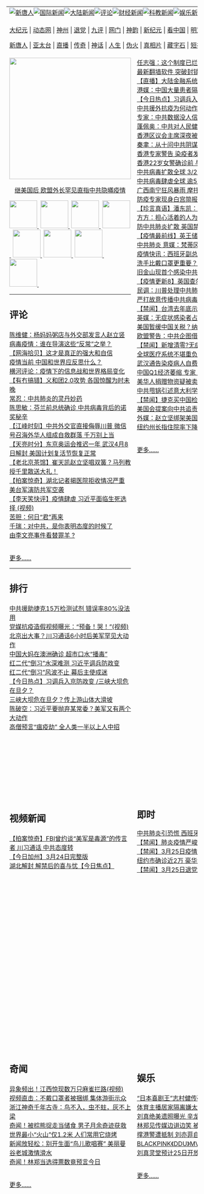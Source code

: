 <a name="1" id="1" target="_blank">&nbsp;</a> <span id="1">&nbsp;</span><table border="0"><tr><td colspan="3" VALIGN=TOP><a href="https://github.com/ukeat2546/ntdtv/blob/master/gb/prog204_1.md#1"><img src="https://raw.githubusercontent.com/ukeat2546/www/master/t/ntdtv/1.jpg" title="新唐人"></a><a href="https://github.com/ukeat2546/ntdtv/blob/master/gb/prog202_1.md#1"><img src="https://raw.githubusercontent.com/ukeat2546/www/master/t/ntdtv/2.jpg" title="国际新闻"></a><a href="https://github.com/ukeat2546/ntdtv/blob/master/gb/prog204_1.md#1"><img src="https://raw.githubusercontent.com/ukeat2546/www/master/t/ntdtv/3.jpg" title="大陆新闻"></a><a href="https://github.com/ukeat2546/ntdtv/blob/master/gb/prog207_1.md#1"><img src="https://raw.githubusercontent.com/ukeat2546/www/master/t/ntdtv/4.jpg" title="评论"></a><a href="https://github.com/ukeat2546/ntdtv/blob/master/gb/prog208_1.md#1"><img src="https://raw.githubusercontent.com/ukeat2546/www/master/t/ntdtv/5.jpg" title="财经新闻"></a><a href="https://github.com/ukeat2546/ntdtv/blob/master/gb/prog209_1.md#1"><img src="https://raw.githubusercontent.com/ukeat2546/www/master/t/ntdtv/6.jpg" title="科教新闻"></a><a href="https://github.com/ukeat2546/ntdtv/blob/master/gb/prog210_1.md#1"><img src="https://raw.githubusercontent.com/ukeat2546/www/master/t/ntdtv/7.jpg" title="娱乐新闻"></a><a href="https://github.com/ukeat2546/ntdtv/blob/master/gb/prog211_1.md#1"><img src="https://raw.githubusercontent.com/ukeat2546/www/master/t/ntdtv/8.jpg" title="体育新闻"></a><a href="https://github.com/ukeat2546/ntdtv/blob/master/gb/headline-news_1.md#1"><img src="https://raw.githubusercontent.com/ukeat2546/www/master/t/ntdtv/9.jpg" title="头条要闻"></a><a href="https://github.com/ukeat2546/ntdtv/blob/master/gb/editor-pickup_1.md#1"><img src="https://raw.githubusercontent.com/ukeat2546/www/master/t/ntdtv/10.jpg" title="编辑推荐"></a><a href="https://github.com/ukeat2546/ntdtv/blob/master/gb/culture-world_1.md#1"><img src="https://raw.githubusercontent.com/ukeat2546/www/master/t/ntdtv/11.jpg" title="博览天下"></a></td></tr><tr><td colspan="3" VALIGN=TOP><p><a href="/7" rel="nofollow">大纪元</a> | <a href="/513" rel="nofollow">动态网</a> | <a href="https://git.io/fjHpv" rel="nofollow">神州</a> | <a href="/8" rel="nofollow">退党</a> | <a href="https://git.io/fjHpU" rel="nofollow">九评</a> | <a href="https://git.io/fjHpT" rel="nofollow">网门</a> | <a href="/4" rel="nofollow">神韵</a> | <a href="https://git.io/fjHpI" rel="nofollow">新纪元</a> | <a href="/11" rel="nofollow">看中国</a> | <a href="/3" rel="nofollow">明慧网</a> | <a href="https://git.io/fjHpq" rel="nofollow">明慧十方</a> | <a href="https://git.io/fj9lQ" rel="nofollow">明慧焦点</a> | <a href="/9" rel="nofollow">希望之声</a> | <a href="https://git.io/fjHpY" rel="nofollow">漫谈党文化</a ></p><p><a href="/5" rel="nofollow">新唐人</a> | <a href="https://git.io/JervF" rel="nofollow">亚太台</a> | <a href="https://git.io/fjHpG" rel="nofollow">直播</a> | <a href="https://git.io/fj9lp" rel="nofollow">传奇</a> | <a href="https://git.io/fj9lX" rel="nofollow">神话</a> | <a href="https://git.io/fjHpZ" rel="nofollow">人生</a> | <a href="https://git.io/fjFNJ" rel="nofollow">伪火</a > | <a href="https://git.io/fjHpc" rel="nofollow">真相片</a> | <a href="https://git.io/fj9lK" rel="nofollow">藏字石</a> | <a href="https://git.io/fj9l5" rel="nofollow">短视频</a> | <a href="https://git.io/fjHpW" rel="nofollow">告诉未来</a > | <a href="https://git.io/fjHpl" rel="nofollow">终级目的</a> | <a href="https://git.io/fj9lM" rel="nofollow">中共活摘</a > | <a href="https://git.io/fjHp4" rel="nofollow">风雨天地行</a></p></td></tr>
<tr><td VALIGN=TOP width="355" height="1000"><a href="https://github.com/aknrvm2933/ntdtv/blob/master/gb/2020/03/25/a102808209.md#1"><img width="320" src="http://i.ntdtv.com/assets/uploads/2020/03/GettyImages-1199162861-360x202.jpg"><p align="center">继美国后  欧盟外长罕见直指中共隐暪疫情</p></a>
<a href="https://github.com/ukeat2546/ntdtv/blob/master/2020/03/25/a102808209.md#1" title="继美国后  欧盟外长罕见直指中共隐暪疫情""><img width="73" src="https://i.ntdtv.com/assets/uploads/2020/03/GettyImages-1199162861-360x202.jpg">&nbsp;</a>
<a href="https://github.com/ukeat2546/ntdtv/blob/master/2020/03/25/a102808504.md#1" title="川普：坚持社交疏离 4口之家得3千4百""><img width="73" src="https://i.ntdtv.com/assets/uploads/2020/03/GettyImages-1207984848-360x202.jpg">&nbsp;</a>
<a href="https://github.com/ukeat2546/ntdtv/blob/master/2020/03/25/a102808463.md#1" title="瘟疫下如何自救 新世纪影视出新片《危难时刻》""><img width="73" src="https://i.ntdtv.com/assets/uploads/2020/03/maxresdefault-2-10-360x202.jpg">&nbsp;</a>
<a href="https://github.com/ukeat2546/ntdtv/blob/master/2020/03/25/a102808468.md#1" title="【禁闻】中共违反世卫规定 各国索赔有法可依""><img width="73" src="https://i.ntdtv.com/assets/uploads/2020/03/2020-03-26_063726-360x202.jpg">&nbsp;</a>
<a href="https://github.com/ukeat2546/ntdtv/blob/master/2020/03/25/a102808433.md#1" title="武汉六成感染者未被发现 解封或存隐忧""><img width="73" src="https://i.ntdtv.com/assets/uploads/2020/03/GettyImages-1208075481-360x202.jpg">&nbsp;</a>
<a href="https://github.com/ukeat2546/ntdtv/blob/master/2020/03/25/a102808414.md#1" title="中共掩盖致瘟疫大流行 美民间 官方齐力追责""><img width="73" src="https://i.ntdtv.com/assets/uploads/2020/03/GettyImages-1208221615-360x202.jpg">&nbsp;</a>
<a href="https://github.com/ukeat2546/ntdtv/blob/master/2020/03/25/a102808106.md#1" title="【重播】3.25美国政府每日疫情发布会（中文同声翻译）""><img width="73" src="https://i.ntdtv.com/assets/uploads/2020/03/maxresdefault-1-22-360x202.jpg">&nbsp;</a>
<a href="https://github.com/ukeat2546/ntdtv/blob/master/2020/03/25/a102808281.md#1" title="首位染疫国家元首 和中共走得近""><img width="73" src="https://i.ntdtv.com/assets/uploads/2020/03/01-12-360x202.jpg">&nbsp;</a>
<br><hr><h2><p><strong>评论</strong></p></h2>
<a href="https://github.com/aknrvm2933/ntdtv/blob/master/2020/03/25/a102808301.md#1">陈维健：杨妈妈粥店与外交部发言人赵立竖</a><br>
<a href="https://github.com/aknrvm2933/ntdtv/blob/master/2020/03/25/a102808296.md#1">病毒疫情：谁在导演这些“反常”之举？</a><br>
<a href="https://github.com/aknrvm2933/ntdtv/blob/master/2020/03/25/a102808089.md#1">【网海拾贝】这才是真正的强大和自信</a><br>
<a href="https://github.com/aknrvm2933/ntdtv/blob/master/2020/03/25/a102807998.md#1">疫情当前 中国和世界应反思什么？</a><br>
<a href="https://github.com/aknrvm2933/ntdtv/blob/master/2020/03/25/a102807987.md#1">横河评论：疫情下的信息战和世界格局变化</a><br>
<a href="https://github.com/aknrvm2933/ntdtv/blob/master/2020/03/25/a102807970.md#1">【有冇搞错】义和团2.0攻势 各国惊醒为时未晚</a><br>
<a href="https://github.com/aknrvm2933/ntdtv/blob/master/2020/03/25/a102807965.md#1">常忍：中共肺炎的灵丹妙药</a><br>
<a href="https://github.com/aknrvm2933/ntdtv/blob/master/2020/03/25/a102807946.md#1">陈思敏：芬兰前总统确诊 中共病毒背后的诺奖秘辛</a><br>
<a href="https://github.com/aknrvm2933/ntdtv/blob/master/2020/03/25/a102807900.md#1">【江峰时刻】中共外交官直接侮辱川普 微信号召海外华人组成自救群落 千万别上当</a><br>
<a href="https://github.com/aknrvm2933/ntdtv/blob/master/2020/03/25/a102807889.md#1">【天亮时分】东京奥运会推迟一年 武汉4月8日解封 美国计划复活节恢复正常</a><br>
<a href="https://github.com/aknrvm2933/ntdtv/blob/master/2020/03/25/a102807885.md#1">【老北京茶馆】崔天凯赵立坚唱双簧？马列教授千里散送大礼！</a><br>
<a href="https://github.com/aknrvm2933/ntdtv/blob/master/2020/03/25/a102807872.md#1">【拍案惊奇】湖北记者揭医院拒收情况严重 美台军演防共军空袭</a><br>
<a href="https://github.com/aknrvm2933/ntdtv/blob/master/2020/03/24/a102807464.md#1">【李天笑快评】疫情肆虐 习近平面临生死选择 (视频)</a><br>
<a href="https://github.com/aknrvm2933/ntdtv/blob/master/2020/03/24/a102807428.md#1">苦胆：何日“君”再来</a><br>
<a href="https://github.com/aknrvm2933/ntdtv/blob/master/2020/03/24/a102807422.md#1">千瑞：对中共，是你表明态度的时候了</a><br>
<a href="https://github.com/aknrvm2933/ntdtv/blob/master/2020/03/24/a102807419.md#1">由李文亮事件看替罪羊 ?</a><br>
<br><p><a href="https://github.com/aknrvm2933/ntdtv/blob/master/gb/nscrw413.md#1">更多......</a></p><hr><h2><p><strong>排行</strong></p></h2>
<a href="https://github.com/aknrvm2933/ntdtv/blob/master/2020/03/24/a102807486.md#1">中共援助捷克15万检测试剂 错误率80%没法用</a><br>
<a href="https://github.com/aknrvm2933/ntdtv/blob/master/2020/03/24/a102806996.md#1">党媒抗疫造假视频曝光：“预备！哭！”(视频)</a><br>
<a href="https://github.com/aknrvm2933/ntdtv/blob/master/2020/03/24/a102806903.md#1">北京出大事？川习通话6小时后美军罕见大动作</a><br>
<a href="https://github.com/aknrvm2933/ntdtv/blob/master/2020/03/24/a102806900.md#1">中国大妈在澳洲确诊 超市口水“播毒”</a><br>
<a href="https://github.com/aknrvm2933/ntdtv/blob/master/2020/03/25/a102807907.md#1">红二代“倒习”水深难测 习近平调兵防政变</a><br>
<a href="https://github.com/aknrvm2933/ntdtv/blob/master/2020/03/24/a102806878.md#1">红二代“倒习”风波不止 幕后主使成迷</a><br>
<a href="https://github.com/aknrvm2933/ntdtv/blob/master/2020/03/25/a102808010.md#1">【今日热点】习调兵入京防政变 /三峡大坝危在旦夕？</a><br>
<a href="https://github.com/aknrvm2933/ntdtv/blob/master/2020/03/25/a102807988.md#1">三峡大坝危在旦夕？传上游山体大滑坡</a><br>
<a href="https://github.com/aknrvm2933/ntdtv/blob/master/2020/03/24/a102806857.md#1">陈破空：习近平要抛弃某常委？美军又有两个大动作</a><br>
<a href="https://github.com/aknrvm2933/ntdtv/blob/master/2020/03/25/a102807769.md#1">高僧预言“瘟疫劫” 全人类一半以上人中招</a><br>
</td><td VALIGN=TOP width="352" nowrap>
<a href="https://github.com/aknrvm2933/ntdtv/blob/master/2020/03/26/a102808592.md#1">任志强：这个制度已烂透 必须推倒这堵墙(视频)</a><br>
<a href="https://github.com/aknrvm2933/ntdtv/blob/master/2020/03/26/a102808561.md#1">最新翻墙软件 突破封锁访问大纪元新唐人</a><br>
<a href="https://github.com/aknrvm2933/ntdtv/blob/master/2020/03/25/a102808110.md#1">【直播】大陆金融系统至少千人染中共病毒 英查尔斯王子染疫</a><br>
<a href="https://github.com/aknrvm2933/ntdtv/blob/master/2020/03/25/a102808055.md#1">港媒：中国大量患者隔离“自然死”埋山林</a><br>
<a href="https://github.com/aknrvm2933/ntdtv/blob/master/2020/03/25/a102808010.md#1">【今日热点】习调兵入京防政变 /三峡大坝危在旦夕？</a><br>
<a href="https://github.com/aknrvm2933/ntdtv/blob/master/2020/03/25/a102808017.md#1">中共援外抗疫为何动作频频？专家揭内幕</a><br>
<a href="https://github.com/aknrvm2933/ntdtv/blob/master/2020/03/26/a102808755.md#1">专家：中共数据没人信 复工会引爆第二波疫情</a><br>
<a href="https://github.com/aknrvm2933/ntdtv/blob/master/2020/03/26/a102808718.md#1">蓬佩奥：中共对人民健康和生活构成严重威胁</a><br>
<a href="https://github.com/aknrvm2933/ntdtv/blob/master/2020/03/26/a102808714.md#1">香港区议会主席深夜被捕 许智峯：公报私仇</a><br>
<a href="https://github.com/aknrvm2933/ntdtv/blob/master/2020/03/26/a102808624.md#1">秦聿：从十问中共阴谋论到天安门自焚十大疑点</a><br>
<a href="https://github.com/aknrvm2933/ntdtv/blob/master/2020/03/26/a102808659.md#1">香港专家警告 染疫者发病首周唾液最毒</a><br>
<a href="https://github.com/aknrvm2933/ntdtv/blob/master/2020/03/26/a102808667.md#1">香港22岁女警确诊前 与30名同事靶场练枪</a><br>
<a href="https://github.com/aknrvm2933/ntdtv/blob/master/2020/03/26/a102808657.md#1">中共病毒扩散全球 3/26最新情报</a><br>
<a href="https://github.com/aknrvm2933/ntdtv/blob/master/2020/03/26/a102808646.md#1">中共病毒肆虐全球 逾50万人连署促世卫秘书长下台</a><br>
<a href="https://github.com/aknrvm2933/ntdtv/blob/master/2020/03/26/a102808628.md#1">广西南宁狂风暴雨 摩托水中飘 (视频)</a><br>
<a href="https://github.com/aknrvm2933/ntdtv/blob/master/2020/03/26/a102808642.md#1">防疫专家现身白宫简报会 击碎中共官媒与川普不合谣言【旧金山焦点】</a><br>
<a href="https://github.com/aknrvm2933/ntdtv/blob/master/2020/03/26/a102808619.md#1">【珍言真语】潘东凯：林郑让中共病毒散布全球</a><br>
<a href="https://github.com/aknrvm2933/ntdtv/blob/master/2020/03/26/a102808620.md#1">方方：担心活着的人为利益 令死者白死</a><br>
<a href="https://github.com/aknrvm2933/ntdtv/blob/master/2020/03/26/a102808617.md#1">防中共肺炎扩散 英国禁足3周 国会暂停开议4周</a><br>
<a href="https://github.com/aknrvm2933/ntdtv/blob/master/2020/03/26/a102808598.md#1">【疫情最前线】英王储确诊 意大利感染或低估九成</a><br>
<a href="https://github.com/aknrvm2933/ntdtv/blob/master/2020/03/26/a102808604.md#1">中共肺炎 意媒：梵蒂冈一神父确诊</a><br>
<a href="https://github.com/aknrvm2933/ntdtv/blob/master/2020/03/26/a102808573.md#1">疫情快讯：西班牙副总理确诊 英国37岁大使去世</a><br>
<a href="https://github.com/aknrvm2933/ntdtv/blob/master/2020/03/26/a102808583.md#1">洗手比戴口罩更重要？别错过6个洗手时间点</a><br>
<a href="https://github.com/aknrvm2933/ntdtv/blob/master/2020/03/26/a102808551.md#1">旧金山现首个感染中共病毒死亡病例</a><br>
<a href="https://github.com/aknrvm2933/ntdtv/blob/master/2020/03/19/a102803661.md#1">【疫情更新8】英国查尔斯王子染病 摩纳哥国王中招</a><br>
<a href="https://github.com/aknrvm2933/ntdtv/blob/master/2020/03/25/a102808335.md#1">民调：川普处理中共肺炎 支持率高达60%</a><br>
<a href="https://github.com/aknrvm2933/ntdtv/blob/master/2020/03/25/a102808421.md#1">严打故意传播中共病毒者 司法部或指控为恐怖分子</a><br>
<a href="https://github.com/aknrvm2933/ntdtv/blob/master/2020/03/25/a102808517.md#1">【禁闻】台湾去年底示警人传人 WHO为何不公告？</a><br>
<a href="https://github.com/aknrvm2933/ntdtv/blob/master/2020/03/25/a102808319.md#1">英媒：无症状感染者占6成 武汉解封恐疫情再爆发</a><br>
<a href="https://github.com/aknrvm2933/ntdtv/blob/master/2020/03/25/a102808455.md#1">美国暂缓中国关税？纳瓦罗：假新闻</a><br>
<a href="https://github.com/aknrvm2933/ntdtv/blob/master/2020/03/25/a102808440.md#1">欧盟警告：中共企图借助疫情扩大政治影响</a><br>
<a href="https://github.com/aknrvm2933/ntdtv/blob/master/2020/03/25/a102808472.md#1">【禁闻】新增清零?无症状感染者或成“游荡毒源”</a><br>
<a href="https://github.com/aknrvm2933/ntdtv/blob/master/2020/03/25/a102808470.md#1">全球医疗系统不堪重负 川普应对获支持</a><br>
<a href="https://github.com/aknrvm2933/ntdtv/blob/master/2020/03/25/a102808361.md#1">武汉通告染疫病人自费治疗 舆论沸腾当局“辟谣”</a><br>
<a href="https://github.com/aknrvm2933/ntdtv/blob/master/2020/03/25/a102808436.md#1">中国Q1经济萎缩 专家﹕美中恐加速脱钩</a><br>
<a href="https://github.com/aknrvm2933/ntdtv/blob/master/2020/03/25/a102808401.md#1">美华人捐赠物资疑被卖回美国 爆料人遭中方威胁</a><br>
<a href="https://github.com/aknrvm2933/ntdtv/blob/master/2020/03/25/a102808363.md#1">中共甩锅引述意大利学者言论 遭本人怒斥恶意扭曲</a><br>
<a href="https://github.com/aknrvm2933/ntdtv/blob/master/2020/03/25/a102808395.md#1">【禁闻】捷克买中国检测盒 准确率不及抛硬币</a><br>
<a href="https://github.com/aknrvm2933/ntdtv/blob/master/2020/03/25/a102808349.md#1">美国会提案向中共追责 索赔疫情造成的巨额损失</a><br>
<a href="https://github.com/aknrvm2933/ntdtv/blob/master/2020/03/25/a102808354.md#1">外媒：赵立坚绑架美国女子推特 甩锅美国</a><br>
<a href="https://github.com/aknrvm2933/ntdtv/blob/master/2020/03/25/a102808386.md#1">纽约州长指住院率下降 社交距离防疫见效</a><br>
<br><p><a href="https://github.com/aknrvm2933/ntdtv/blob/master/gb/nscrw413.md#1">更多......</a></td><td VALIGN=TOP rowspan=50><a href="https://git.io/fj9l0" target="_blank"><img width="130" src="https://raw.githubusercontent.com/ukeat2546/djy/master/gb/130/gudianwu.jpg" title="神韵古典舞技巧表演" alt="神韵古典舞技巧表演"></a><br><a href="https://git.io/fj9la" target="_blank"><img width="130" src="https://raw.githubusercontent.com/ukeat2546/djy/master/gb/130/9ping.jpg" title="九评共产党" alt="九评共产党"></a><br><a href="https://git.io/fj9lr" target="_blank"><img width="130" src="https://raw.githubusercontent.com/ukeat2546/djy/master/gb/130/communism.jpg" title="共产主义终极目的" alt="共产主义终极目的"></a><br><a href="https://git.io/fjFNJ" target="_blank"><img width="130" src="https://raw.githubusercontent.com/ukeat2546/djy/master/gb/130/weihuo.jpg" title="中共的伪火骗局" alt="中共的伪火骗局"></a><br><a href="https://git.io/fj9lK" target="_blank"><img width="130" src="https://raw.githubusercontent.com/ukeat2546/djy/master/gb/130/changzhi.jpg" title="古今奇观-藏字石" alt="古今奇观-藏字石"></a><br><a href="https://git.io/fj9lP" target="_blank"><img width="130" src="https://raw.githubusercontent.com/ukeat2546/djy/master/gb/130/tianan.jpg" title="通往天安门的旅程" alt="通往天安门的旅程"></a><br><a href="https://git.io/fj9lX" target="_blank"><img width="130" src="https://raw.githubusercontent.com/ukeat2546/djy/master/gb/130/weilai.jpg" title="未来人的神话" alt="未来人的神话"></a><br><a href="https://git.io/fj9l1" target="_blank"><img width="130" src="https://raw.githubusercontent.com/ukeat2546/djy/master/gb/130/ji-zy.jpg" title="中共罪恶的活摘" alt="中共罪恶的活摘"></a><br><a href="https://git.io/fj9lM" target="_blank"><img width="130" src="https://raw.githubusercontent.com/ukeat2546/djy/master/gb/130/huozhai.jpg" title="铁证如山" alt="铁证如山"></a><br><a href="https://git.io/fj9lD" target="_blank"><img width="130" src="https://raw.githubusercontent.com/ukeat2546/djy/master/gb/130/4ke.jpg" title="一家四口死于中共暴政" alt="一家四口死于中共暴政"></a><br><a href="https://git.io/fj9ly" target="_blank"><img width="130" src="https://raw.githubusercontent.com/ukeat2546/djy/master/gb/130/jie-di.jpg" title="─弟妹相继死于中共迫害" alt="─弟妹相继死于中共迫害"></a><br><a href="https://git.io/fj9lS" target="_blank"><img width="130" src="https://raw.githubusercontent.com/ukeat2546/djy/master/gb/130/ma-sj.jpg" title="她们许多已经被中共迫害至死" alt="她们许多已经被中共迫害至死"></a><br><a href="https://git.io/fj9l9" target="_blank"><img width="130" src="https://raw.githubusercontent.com/ukeat2546/djy/master/gb/130/shuan-cxl.jpg" title="双城血泪" alt="双城血泪"></a><br><a href="https://git.io/fj9lH" target="_blank"><img width="130" src="https://raw.githubusercontent.com/ukeat2546/djy/master/gb/130/wu-zbh.jpg" title="震撼人心的无罪辩护" alt="震撼人心的无罪辩护"></a><br><a href="https://git.io/fj9lQ" target="_blank"><img width="130" src="https://raw.githubusercontent.com/ukeat2546/djy/master/gb/130/6c10-720.jpg" title="从610到720" alt="从610到720"></a><br><a href="https://git.io/fj9l7" target="_blank"><img width="130" src="https://raw.githubusercontent.com/ukeat2546/djy/master/gb/130/xian-z.jpg" title="中共官员的选择" alt="中共官员的选择"></a><br><a href="https://git.io/fj9l5" target="_blank"><img width="130" src="https://raw.githubusercontent.com/ukeat2546/djy/master/gb/130/1400l.jpg" title="剖析1400例" alt="剖析1400例"></a><br><a href="https://git.io/fj9lb" target="_blank"><img width="130" src="https://raw.githubusercontent.com/ukeat2546/djy/master/gb/130/425.jpg" title="万人上访真相" alt="万人上访真相"></a><br><a href="https://git.io/fj9lN" target="_blank"><img width="130" src="https://raw.githubusercontent.com/ukeat2546/djy/master/gb/130/qing-h.jpg" title="被中共迫害的清华学子" alt="被中共迫害的清华学子"></a><br><a href="https://git.io/fj9lx" target="_blank"><img width="130" src="https://raw.githubusercontent.com/ukeat2546/djy/master/gb/130/jian-z513.jpg" title="见证513" alt="见证513"></a><br><a href="https://git.io/fj9lp" target="_blank"><img width="130" src="https://raw.githubusercontent.com/ukeat2546/djy/master/gb/130/gongfu.jpg" title="功夫 寻道" alt="功夫 寻道"></a><br><a href="https://git.io/fj9lh" target="_blank"><img width="130" src="https://raw.githubusercontent.com/ukeat2546/djy/master/gb/130/guangguimian.jpg" title="歌唱家人生奇迹" alt="歌唱家人生奇迹"></a><br><a href="https://git.io/fj9lj" target="_blank"><img width="130" src="https://raw.githubusercontent.com/ukeat2546/djy/master/gb/130/ming-jjy.jpg" title="名校精英的选择" alt="名校精英的选择"></a><br><a href="https://git.io/fj98e" target="_blank"><img width="130" src="https://raw.githubusercontent.com/ukeat2546/djy/master/gb/130/yin-lj.jpg" title="音乐之家的故事" alt="音乐之家的故事"></a><br><a href="https://git.io/fj98v" target="_blank"><img width="130" src="https://raw.githubusercontent.com/ukeat2546/djy/master/gb/130/ming-hsf.jpg" title="平凡中的不平凡" alt="平凡中的不平凡"></a><br><a href="https://github.com/ukeat2546/www/blob/master/README.md?dfh#9" target="_blank"><img width="130" src="https://raw.githubusercontent.com/ukeat2546/djy/master/gb/130/yong-h.jpg" title="永恒的见证"  alt="永恒的见证"></a><br><a href="https://github.com/ukeat2546/djy/blob/master/gb/13/9/29/n3974789.md?dfh#1" target="_blank"><img width="130" src="https://raw.githubusercontent.com/ukeat2546/djy/master/gb/130/shang-lnz.jpg" title="善良女子被中共投男牢"  alt="善良女子被中共投男牢"></a><br><a href="https://github.com/ukeat2546/djy/blob/master/gb/16/3/16/n4663449.md?dfh#1" target="_blank"><img width="130" src="https://raw.githubusercontent.com/ukeat2546/djy/master/gb/130/huo-z3.jpg" title="警卫目击中共活摘"  alt="警卫目击中共活摘"></a><br><a href="https://github.com/ukeat2546/djy/blob/master/gb/16/8/7/n8177641.md?dfh#1" target="_blank"><img width="130" src="https://raw.githubusercontent.com/ukeat2546/djy/master/gb/130/huo-z4.jpg" title="证人描述活摘恐怖"  alt="证人描述活摘恐怖"></a><br><a href="https://github.com/ukeat2546/djy/blob/master/gb/10/4/19/n2881569.md?dfh#1" target="_blank"><img width="130" src="https://raw.githubusercontent.com/ukeat2546/djy/master/gb/130/huo-z1.jpg" title="揭开活摘器官黑幕"  alt="揭开活摘器官黑幕"></a><br><a href="https://github.com/ukeat2546/djy/blob/master/gb/10/11/7/n3077476.md?dfh#1" target="_blank"><img width="130" src="https://raw.githubusercontent.com/ukeat2546/djy/master/gb/130/ma-ks.jpg" title="马克思的成魔之路"  alt="马克思的成魔之路"></a><br><a href="https://github.com/ukeat2546/djy/blob/master/gb/18/5/10/n10381511.md?dfh#1" target="_blank"><img width="130" src="https://raw.githubusercontent.com/ukeat2546/djy/master/gb/130/st1.jpg" title="关注3亿人三退"  alt="关注3亿人三退"></a><br><a href="https://github.com/ukeat2546/djy/blob/master/gb/18/3/21/n10237682.md?dfh#1" target="_blank"><img width="130" src="https://raw.githubusercontent.com/ukeat2546/djy/master/gb/130/jie-t.jpg" title="解体中共复兴中华"  alt="解体中共复兴中华"></a><br><a href="https://github.com/ukeat2546/djy/blob/master/gb/9/2/9/n2422991.md?dfh#1" target="_blank"><img width="130" src="https://raw.githubusercontent.com/ukeat2546/djy/master/gb/130/gao-zs.jpg" title="中共迫害良心律师"  alt="中共迫害良心律师"></a><br><a href="https://github.com/ukeat2546/djy/blob/master/gb/18/12/9/n10900044.md?dfh#1" target="_blank"><img width="130" src="https://raw.githubusercontent.com/ukeat2546/djy/master/gb/130/sj1.jpg" title="303万人举报江泽民"  alt="303万人举报江泽民"></a><br><a href="https://github.com/ukeat2546/djy/blob/master/gb/18/8/28/n10672014.md?dfh#1" target="_blank"><img width="130" src="https://raw.githubusercontent.com/ukeat2546/djy/master/gb/130/sj2.jpg" title="这些官员为何起诉江泽民"  alt="这些官员为何起诉江泽民"></a><br><a href="https://github.com/ukeat2546/djy/blob/master/gb/8/12/18/n2367165.md?dfh#1" target="_blank"><img width="130" src="https://raw.githubusercontent.com/ukeat2546/djy/master/gb/130/liangan.jpg" title="海峡两岸的强烈反差"  alt="海峡两岸的强烈反差"></a><br><a href="https://github.com/ukeat2546/djy/blob/master/gb/15/12/10/n4593139.md?dfh#1" target="_blank"><img width="130" src="https://raw.githubusercontent.com/ukeat2546/djy/master/gb/130/jia-ndzl.jpg" title="加拿大总理的贺信"  alt="加拿大总理的贺信"></a><br><a href="https://github.com/ukeat2546/djy/blob/master/gb/11/6/17/n3289382.md?dfh#1" target="_blank"><img width="130" src="https://raw.githubusercontent.com/ukeat2546/djy/master/gb/130/xiao-wd.jpg" title="探寻真相兼听则明"  alt="探寻真相兼听则明"></a><br><a href="https://github.com/ukeat2546/djy/blob/master/gb/18/10/27/n10812623.md?dfh#1" target="_blank"><img width="130" src="https://raw.githubusercontent.com/ukeat2546/djy/master/gb/130/yindu.jpg" title="印度媒体报道东方"  alt="印度媒体报道东方"></a><br><a href="https://github.com/ukeat2546/djy/blob/master/gb/18/6/9/n10469652.md?dfh#1" target="_blank"><img width="130" src="https://raw.githubusercontent.com/ukeat2546/djy/master/gb/130/xie-j.jpg" title="不一样的海外校园"  alt="不一样的海外校园"></a><br><a href="https://github.com/ukeat2546/djy/blob/master/gb/7/4/5/n1669415.md?dfh#1" target="_blank"><img width="130" src="https://raw.githubusercontent.com/ukeat2546/djy/master/gb/130/li-up.jpg" title="从大师到徒弟的传奇"  alt="从大师到徒弟的传奇"></a><br><a href="https://github.com/ukeat2546/djy/blob/master/gb/17/5/26/n9191512.md?dfh#1" target="_blank"><img width="130" src="https://raw.githubusercontent.com/ukeat2546/djy/master/gb/130/zfl2.jpg" title="亿万人与东方一本奇书"  alt="亿万人与东方一本奇书"></a><br><a href="https://github.com/ukeat2546/djy/blob/master/gb/13/11/27/n4020290.md?dfh#1" target="_blank"><img width="130" src="https://raw.githubusercontent.com/ukeat2546/djy/master/gb/130/zhen-h.jpg" title="大陆见不到的震撼场面"  alt="大陆见不到的震撼场面"></a><br><a href="https://github.com/ukeat2546/djy/blob/master/gb/15/7/17/n4482910.md?dfh#1" target="_blank"><img width="130" src="https://raw.githubusercontent.com/ukeat2546/djy/master/gb/130/dalu-sk.jpg" title="人心向善 大陆当初盛况"  alt="人心向善 大陆当初盛况"></a><br><a href="https://github.com/ukeat2546/djy/blob/master/gb/19/1/5/n10955468.md?dfh#1" target="_blank"><img width="130" src="https://raw.githubusercontent.com/ukeat2546/djy/master/gb/130/zfl1.jpg" title="追寻真理 这书讲什么"  alt="追寻真理 这书讲什么"></a><br><a href="https://github.com/ukeat2546/www/blob/master/README.md?dfh#1" target="_blank"><img width="130" src="https://raw.githubusercontent.com/ukeat2546/djy/master/gb/130/fq1.jpg" title="下载免费翻墙软件"  alt="下载免费翻墙软件"></a><br></td></tr>
<tr><td width="355"><h2><p><strong>视频新闻</strong></p></h2>
<a href="https://github.com/aknrvm2933/ntdtv/blob/master/2020/03/26/a102808698.md#1">【拍案惊奇】FBI曾约谈“美军是毒源”的传言者 川习通话 中共态度转</a><br>
<a href="https://github.com/aknrvm2933/ntdtv/blob/master/2020/03/26/a102808653.md#1">【今日加州】3月24日完整版</a><br>
<a href="https://github.com/aknrvm2933/ntdtv/blob/master/2020/03/26/a102808648.md#1">湖北解封 解禁后的喜与忧【今日焦点】</a><br>
</td><td width="352"><h2>即时</h2>
<a href="https://github.com/aknrvm2933/ntdtv/blob/master/2020/03/26/a102808729.md#1">中共肺炎引恐慌 西班牙镇民向载送病患车队掷石头</a><br>
<a href="https://github.com/aknrvm2933/ntdtv/blob/master/2020/03/26/a102808568.md#1">【禁闻】肺炎疫情严峻 纽约与中共关系透视</a><br>
<a href="https://github.com/aknrvm2933/ntdtv/blob/master/2020/03/26/a102808536.md#1">【禁闻】3月25日疫情爆料</a><br>
<a href="https://github.com/aknrvm2933/ntdtv/blob/master/2020/03/25/a102808521.md#1">纽约市确诊近2万 豪华酒店为医护人员开放</a><br>
<a href="https://github.com/aknrvm2933/ntdtv/blob/master/2020/03/25/a102808514.md#1">【禁闻】3月25日退党精选</a><br>
</tr><tr><td width="355"><h2><p><strong>奇闻</strong></p></h2>
<a href="https://github.com/aknrvm2933/ntdtv/blob/master/2020/03/08/a102794672.md#1">异象频出！江西惊现数万只麻雀拦路(视频)</a><br>
<a href="https://github.com/aknrvm2933/ntdtv/blob/master/2020/02/15/a102777909.md#1">视频直击：不戴口罩者被捆绑 集体游街示众</a><br>
<a href="https://github.com/aknrvm2933/ntdtv/blob/master/2019/10/08/a102681504.md#1">浙江神奇千年古寺：鸟不入，虫不蛀，灰不上梁</a><br>
<a href="https://github.com/aknrvm2933/ntdtv/blob/master/2019/06/28/a102610849.md#1">奇闻！被棕熊捉走当储食 男子月余奇迹获救</a><br>
<a href="https://github.com/aknrvm2933/ntdtv/blob/master/2019/06/26/a102609576.md#1">世界最小“火山”仅1.2米 人们常用它烧烤</a><br>
<a href="https://github.com/aknrvm2933/ntdtv/blob/master/2019/06/25/a102609159.md#1">新闻放轻松：别开生面“鸟儿歌唱赛” 美丽曼谷老城激情滑水</a><br>
<a href="https://github.com/aknrvm2933/ntdtv/blob/master/2019/06/19/a102604748.md#1">奇闻！林郑当选得票数竟预言今日</a><br>
<br><p><a href="https://github.com/aknrvm2933/ntdtv/blob/master/gb/nscrw413.md#1">更多......</a></p></td><td><h2><p><strong>娱乐</strong></p></h2>
<a href="https://github.com/aknrvm2933/ntdtv/blob/master/2020/03/25/a102808132.md#1">“日本喜剧王”志村健传确诊中共肺炎</a><br>
<a href="https://github.com/aknrvm2933/ntdtv/blob/master/2020/03/25/a102808129.md#1">体育主播居家隔离嫌太闷 搞笑播报 “日常家事”</a><br>
<a href="https://github.com/aknrvm2933/ntdtv/blob/master/2020/03/25/a102808125.md#1">刘真绝美遗照曝光 辛龙盼“生死相伴”</a><br>
<a href="https://github.com/aknrvm2933/ntdtv/blob/master/2020/03/24/a102807366.md#1">林郑见传媒边讲边笑 被杜汶泽评为低级演员</a><br>
<a href="https://github.com/aknrvm2933/ntdtv/blob/master/2020/03/23/a102806751.md#1">撑港警遭抵制  刘亦菲自称“亚裔”又被陆民骂爆</a><br>
<a href="https://github.com/aknrvm2933/ntdtv/blob/master/2020/03/24/a102807244.md#1">BLACKPINK《DDU》MV破11亿浏览 韩团新纪录</a><br>
<a href="https://github.com/aknrvm2933/ntdtv/blob/master/2020/03/24/a102807241.md#1">刘真灵堂预计25日开放 追思会下月举行</a><br>
<br><p><a href="https://github.com/aknrvm2933/ntdtv/blob/master/gb/nscrw413.md#1">更多......</a></p></td></tr><tr><td><h2>时政</h2>
<a href="https://github.com/aknrvm2933/ntdtv/blob/master/gb/prog1132">更多</a></h2>                    <a target="_blank" href="https://cn.ntdtv.com/gb/2020/03/26/a102808755.md#1"><img width="320" src="http://i.ntdtv.com/assets/uploads/2020/03/GettyImages-1214502408-360x202.jpg"><p align="center">专家：中共数据没人信 复工会引爆第二波疫情</p></a>
<a target="_blank" href="https://github.com/aknrvm2933/ntdtv/blob/master/2020/03/26/a102808755.md#1">专家：中共数据没人信 复工会引爆第二波疫情</a><br>
<a target="_blank" href="https://github.com/aknrvm2933/ntdtv/blob/master/2020/03/26/a102808718.md#1">蓬佩奥：中共对人民健康和生活构成严重威胁</a><br>
<a target="_blank" href="https://github.com/aknrvm2933/ntdtv/blob/master/2020/03/26/a102808659.md#1">香港专家警告 染疫者发病首周唾液最毒</a><br>
<a target="_blank" href="https://github.com/aknrvm2933/ntdtv/blob/master/2020/03/26/a102808628.md#1">广西南宁狂风暴雨 摩托水中飘 (视频)</a><br>
<a target="_blank" href="https://github.com/aknrvm2933/ntdtv/blob/master/2020/03/26/a102808620.md#1">方方：担心活着的人为利益 令死者白死</a><br>
<a target="_blank" href="https://github.com/aknrvm2933/ntdtv/blob/master/2020/03/26/a102808592.md#1">任志强：这个制度已烂透 必须推倒这堵墙(视频)</a><br>
<a target="_blank" href="https://github.com/aknrvm2933/ntdtv/blob/master/2020/03/19/a102803661.md#1">【疫情更新8】英国查尔斯王子染病 摩纳哥国王中招</a><br>
<a target="_blank" href="https://github.com/aknrvm2933/ntdtv/blob/master/2020/03/25/a102808319.md#1">英媒：无症状感染者占6成 武汉解封恐疫情再爆发</a><br>
<a target="_blank" href="https://github.com/aknrvm2933/ntdtv/blob/master/2020/03/25/a102808361.md#1">武汉通告染疫病人自费治疗 舆论沸腾当局“辟谣”</a><br>
<a target="_blank" href="https://github.com/aknrvm2933/ntdtv/blob/master/2020/03/25/a102808433.md#1">武汉六成感染者未被发现 解封或存隐忧</a><br>
<br><p><a href="https://github.com/aknrvm2933/ntdtv/blob/master/gb/nscrw413.md#1">更多......</a></p></td><td><h2>财经</h2>
<br><p><a href="https://github.com/aknrvm2933/ntdtv/blob/master/gb/nscrw413.md#1">更多......</a></p></td></tr><tr><td><h2>社会</h2>
<br><p><a href="https://github.com/aknrvm2933/ntdtv/blob/master/gb/nscrw413.md#1">更多......</a></p></td><td><h2>人权</h2>
